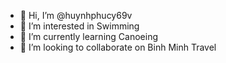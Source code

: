 - 👋 Hi, I’m @huynhphucy69v
- 👀 I’m interested in Swimming
- 🌱 I’m currently learning Canoeing
- 💞️ I’m looking to collaborate on Binh Minh Travel


<!---
huynhphucy69v/huynhphucy69v is a ✨ special ✨ repository because its `README.md` (this file) appears on your GitHub profile.
You can click the Preview link to take a look at your changes.
--->

